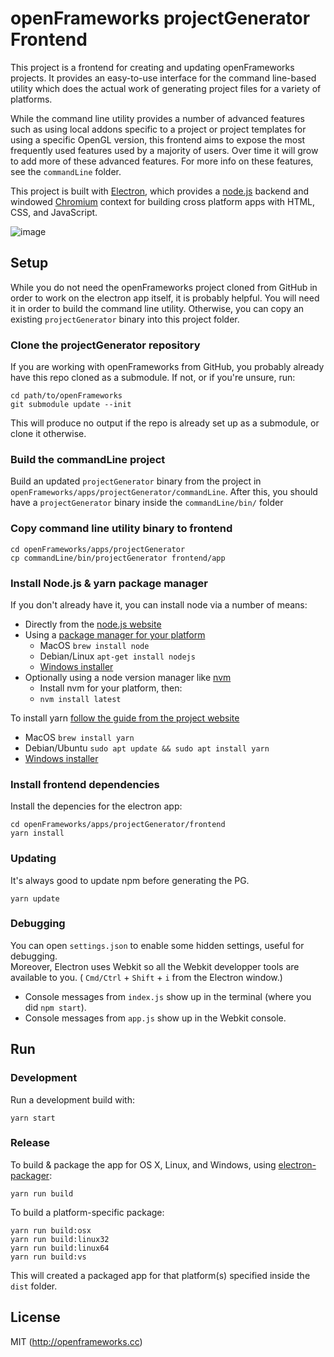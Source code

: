 # openFrameworks projectGenerator Frontend

This project is a frontend for creating and updating openFrameworks projects. It provides an easy-to-use interface for the command line-based utility which does the actual work of generating project files for a variety of platforms.

While the command line utility provides a number of advanced features such as using local addons specific to a project or project templates for using a specific OpenGL version, this frontend aims to expose the most frequently used features used by a majority of users. Over time it will grow to add more of these advanced features. For more info on these features, see the `commandLine` folder.

This project is built with [Electron](http://electron.atom.io), which provides a [node.js](https://nodejs.org/en/) backend and windowed [Chromium](http://www.chromium.org/Home) context for building cross platform apps with HTML, CSS, and JavaScript.

![image](screenshot.png)


## Setup

While you do not need the openFrameworks project cloned from GitHub in order to work on the electron app itself, it is probably helpful. You will need it in order to build the command line utility. Otherwise, you can copy an existing `projectGenerator` binary into this project folder.

### Clone the projectGenerator repository

If you are working with openFrameworks from GitHub, you probably already have this repo cloned as a submodule. If not, or if you're unsure, run:

```
cd path/to/openFrameworks
git submodule update --init
```

This will produce no output if the repo is already set up as a submodule, or clone it otherwise.


### Build the commandLine project

Build an updated `projectGenerator` binary from the project in `openFrameworks/apps/projectGenerator/commandLine`. After this, you should have a `projectGenerator` binary inside the `commandLine/bin/` folder

### Copy command line utility binary to frontend

```
cd openFrameworks/apps/projectGenerator
cp commandLine/bin/projectGenerator frontend/app
```

### Install Node.js & yarn package manager

If you don't already have it, you can install node via a number of means:

- Directly from the [node.js website](https://nodejs.org/en/download/)
- Using a [package manager for your platform](https://nodejs.org/en/download/package-manager/)
  - MacOS `brew install node`
  - Debian/Linux `apt-get install nodejs`
  - [Windows installer](https://nodejs.org/en/download/)
- Optionally using a node version manager like [nvm](https://github.com/creationix/nvm)
  - Install nvm for your platform, then:
  - `nvm install latest`

To install yarn [follow the guide from the project website](https://classic.yarnpkg.com/en/docs/install)
- MacOS `brew install yarn`
- Debian/Ubuntu `sudo apt update && sudo apt install yarn`
- [Windows installer](https://classic.yarnpkg.com/en/docs/install/#windows-stable)


### Install frontend dependencies

Install the depencies for the electron app:

```
cd openFrameworks/apps/projectGenerator/frontend
yarn install
```

### Updating
It's always good to update npm before generating the PG.  
```
yarn update
```

### Debugging
You can open `settings.json` to enable some hidden settings, useful for debugging.  
Moreover, Electron uses Webkit so all the Webkit developper tools are available to you. ( `Cmd/Ctrl` + `Shift` + `i` from the Electron window.)  

 - Console messages from `index.js` show up in the terminal (where you did `npm start`).  
 - Console messages from `app.js` show up in the Webkit console.

## Run

### Development

Run a development build with:

```
yarn start
```

### Release

To build & package the app for OS X, Linux, and Windows, using [electron-packager](https://github.com/maxogden/electron-packager):

```
yarn run build
```

To build a platform-specific package:

```
yarn run build:osx
yarn run build:linux32
yarn run build:linux64
yarn run build:vs
```

This will created a packaged app for that platform(s) specified inside the `dist` folder.


## License

MIT (http://openframeworks.cc)
